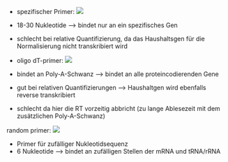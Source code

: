 - spezifischer Primer:
![](Pasted%20image%2020250423092506.png)
- 18-30 Nukleotide
--> bindet nur an ein spezifisches Gen 
- schlecht bei relative Quantifizierung, da das Haushaltsgen für die Normalisierung nicht transkribiert wird

- oligo dT-primer:
![](Pasted%20image%2020250423092618.png)
- bindet an Poly-A-Schwanz --> bindet an alle proteincodierenden Gene
- gut bei relativen Quantifizierungen --> Haushaltgen wird ebenfalls reverse transkribiert
- schlecht da hier die RT vorzeitig abbricht (zu lange Ablesezeit mit dem zusätzlichen Poly-A-Schwanz)

random primer:
![](Pasted%20image%2020250423092941.png)
- Primer für zufälliger Nukleotidsequenz 
- 6 Nukleotide
--> bindet an zufälligen Stellen der mRNA und tRNA/rRNA

